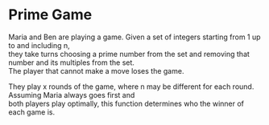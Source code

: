 # Prime Game
Maria and Ben are playing a game. Given a set of integers starting from 1 up to and including n,  
they take turns choosing a prime number from the set and removing that number and its multiples from the set.  
The player that cannot make a move loses the game.

They play x rounds of the game, where n may be different for each round. Assuming Maria always goes first and  
both players play optimally, this function determines who the winner of each game is.
